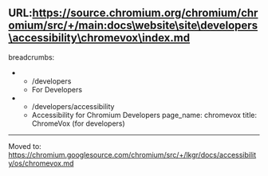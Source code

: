 URL:https://source.chromium.org/chromium/chromium/src/+/main:docs\website\site\developers\accessibility\chromevox\index.md
---
breadcrumbs:
- - /developers
  - For Developers
- - /developers/accessibility
  - Accessibility for Chromium Developers
page_name: chromevox
title: ChromeVox (for developers)
---

Moved to:
<https://chromium.googlesource.com/chromium/src/+/lkgr/docs/accessibility/os/chromevox.md>
